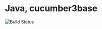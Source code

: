 # Java, cucumber3base

![Build Status](https://travis-ci.org/cyber-dojo-languages/java-cucumber3base.svg?branch=master)
